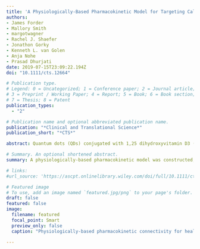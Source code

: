 ```yaml
---
title: 'A Physiologically-Based Pharmacokinetic Model for Targeting Calcitriol-Conjugated Quantum Dots to Inflammatory Breast Cancer Cells'
authors:
- James Forder
- Mallory Smith
- margotwagner
- Rachel J. Shaefer
- Jonathon Gorky
- Kenneth L. van Golen
- Anja Nohe
- Prasad Dhurjati
date: 2019-07-15T23:09:22.194Z
doi: "10.1111/cts.12664"

# Publication type.
# Legend: 0 = Uncategorized; 1 = Conference paper; 2 = Journal article;
# 3 = Preprint / Working Paper; 4 = Report; 5 = Book; 6 = Book section;
# 7 = Thesis; 8 = Patent
publication_types:
  - "2"

# Publication name and optional abbreviated publication name.
publication: "*Clinical and Translational Science*"
publication_short: "*CTS*"

abstract: Quantum dots (QDs) conjugated with 1,25 dihydroxyvitamin D3 (calcitriol) and Mucin-1 (MUC-1) antibodies (SM3) have been found to target inflammatory breast cancer (IBC) tumors and reduce proliferation, migration, and differentiation of these tumors in mice. A physiologically-based pharmacokinetic model has been constructed and optimized to match experimental data for multiple QDs - control QDs, QDs conjugated with calcitriol, and QDs conjugated with both calcitriol and SM3 MUC1 antibodies. The model predicts continuous QD concentration for key tissues in mice distinguished by IBC stage (healthy, early-stage, and late-stage). Experimental and clinical efforts in QD treatment of IBC can be augmented by in silico simulations that predict the short-term and long-term behavior of QD treatment regimens.

# Summary. An optional shortened abstract.
summary: A physiologically-based pharmacokinetic model was constructed, optimized, and simulated to match experimental data for multiple quantum dots (QD) to predict bound and unbound concentrations in key tissues.

# links:
#url_source: 'https://ascpt.onlinelibrary.wiley.com/doi/full/10.1111/cts.12664?af=R'

# Featured image
# To use, add an image named `featured.jpg/png` to your page's folder. 
draft: false
featured: false
image:
  filename: featured
  focal_point: Smart
  preview_only: false
  caption: "Physiologically-based pharmacokinetic connectivity for healthy, nontumor case (left), early-stage tumor (middle), and late-stage tumor (right)."

---
```

